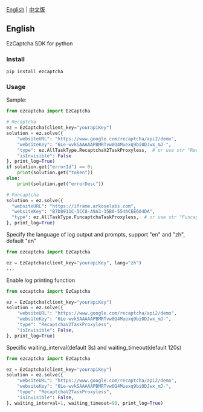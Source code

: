 [English](README.md) | [中文版](README_zh.md)
## English
EzCaptcha SDK for python
### Install
```
pip install ezcaptcha
```
### Usage
Sample: 
```python
from ezcaptcha import EzCaptcha

# Recaptcha
ez = EzCaptcha(client_key="yourapiKey")
solution = ez.solve({
    "websiteURL": "https://www.google.com/recaptcha/api2/demo",
    "websiteKey": "6Le-wvkSAAAAAPBMRTvw0Q4Muexq9bi0DJwx_mJ-",
    "type": ez.AllTaskType.RecaptchaV2TaskProxyless,  # or use str "RecaptchaV2TaskProxyless"
    "isInvisible": False
}, print_log=True)
if solution.get("errorId") == 0:
    print(solution.get("token"))
else:
    print(solution.get("errorDesc"))

# Funcaptcha
solution = ez.solve({
  "websiteURL": "https://iframe.arkoselabs.com",
  "websiteKey": "B7D8911C-5CC8-A9A3-35B0-554ACEE604DA",
  "type": ez.AllTaskType.FuncaptchaTaskProxyless,  # or use str "FuncaptchaTaskProxyless"
}, print_log=True)
```

Specify the language of log output and prompts, support "en" and "zh", default "en"
```python
from ezcaptcha import EzCaptcha

ez = EzCaptcha(client_key="yourapiKey", lang="zh")
...
```
Enable log printing function
```python
from ezcaptcha import EzCaptcha

ez = EzCaptcha(client_key="yourapiKey")
solution = ez.solve({
    "websiteURL": "https://www.google.com/recaptcha/api2/demo",
    "websiteKey": "6Le-wvkSAAAAAPBMRTvw0Q4Muexq9bi0DJwx_mJ-",
    "type": "RecaptchaV2TaskProxyless",
    "isInvisible": False,
}, print_log=True)
```

Specific waiting_interval(default 3s) and waiting_timeout(default 120s)
```python
from ezcaptcha import EzCaptcha

ez = EzCaptcha(client_key="yourapiKey")
solution = ez.solve({
    "websiteURL": "https://www.google.com/recaptcha/api2/demo",
    "websiteKey": "6Le-wvkSAAAAAPBMRTvw0Q4Muexq9bi0DJwx_mJ-",
    "type": "RecaptchaV2TaskProxyless",
    "isInvisible": False,
}, waiting_interval=1, waiting_timeout=90, print_log=True)
```
